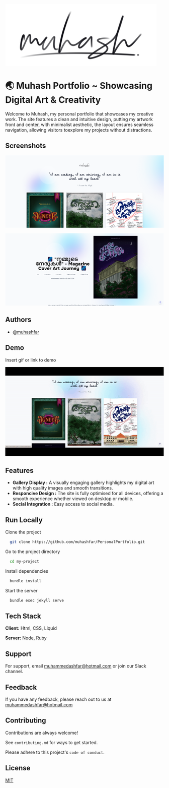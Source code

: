 
![Muhash Logo](assets/images/logo.PNG)


# 🌏 Muhash Portfolio ~ Showcasing Digital Art & Creativity

Welcome to Muhash, my personal portfolio that showcases my creative work. The site features a clean and intuitive design, putting my artwork front and center, with minimalist aesthetic, the layout ensures seamless navigation, allowing visitors toexplore my projects without distractions.



## Screenshots

![Website Screenshot 1](uploads/images/screenshots/muhash1.png)

![Website Screenshot 2](uploads/images/screenshots/muhash2.png)
## Authors

- [@muhashfar](https://github.com/muhashfar)


## Demo

Insert gif or link to demo

![Website gif](uploads/images/screenshots/muhash.gif)
## Features

- **Gallery Display :** A visually engaging gallery highlights my digital art with high quality images and smooth transitions. 
- **Responcive Design :** The site is fully optimised for all  devices, offering a smooth experience whether viewed on desktop or mobile.
- **Social Integration :** Easy access to social media.



## Run Locally

Clone the project

```bash
  git clone https://github.com/muhashfar/PersonalPortfolio.git
```

Go to the project directory

```bash
  cd my-project
```

Install dependencies

```bash
  bundle install
```

Start the server

```bash
  bundle exec jekyll serve
```


## Tech Stack

**Client:** Html, CSS, Liquid

**Server:** Node, Ruby


## Support

For support, email muhammedashfar@hotmail.com or join our Slack channel.


## Feedback

If you have any feedback, please reach out to us at muhammedashfar@hotmail.com


## Contributing

Contributions are always welcome!

See `contributing.md` for ways to get started.

Please adhere to this project's `code of conduct`.


## License

[MIT](https://choosealicense.com/licenses/mit/)


